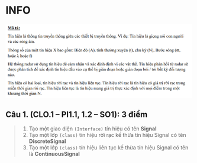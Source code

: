 # INFO

![img.png](src/resource/img.png)

## Câu 1. (CLO.1 – PI1.1, 1.2 – SO1): 3 điểm

> 1. Tạo một giao diện `(Interface)` tín hiệu có tên **Signal**
> 2. Tạo một lớp `(class)` tín hiệu rời rạc kế thừa tín hiệu Signal có tên **DiscreteSignal**
> 3. Tạo một lớp `(class)` tín hiệu liên tục kế thừa tín hiệu Signal có tên là **ContinuousSignal**
